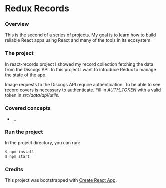# Redux Records

### Overview

This is the second of a series of projects. My goal is to learn how to build reliable React apps using React and many of the tools in its ecosystem.

### The project

In react-records project I showed my record collection fetching the data from the Discogs API. In this project I want to introduce Redux to manage the state of the app.

Image requests to the Discogs API require authentication. To be able to see record covers is necessary to authenticate. Fill in _AUTH_TOKEN_ with a valid token in _src/data/api/utils_.

### Covered concepts

- ...

### Run the project

In the project directory, you can run:

```sh
$ npm install
$ npm start
```

### Credits

This project was bootstrapped with [Create React App](https://github.com/facebook/create-react-app).

